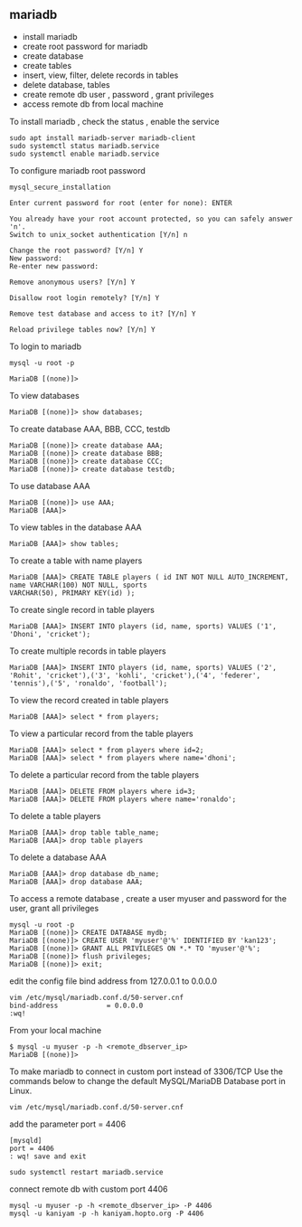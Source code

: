 ## mariadb

- install mariadb
- create root password for mariadb
- create database
- create tables
- insert, view, filter, delete records in tables
- delete database, tables
- create remote db user , password , grant privileges
- access remote db from local machine



To install mariadb , check the status , enable the service
```
sudo apt install mariadb-server mariadb-client
sudo systemctl status mariadb.service
sudo systemctl enable mariadb.service
```
To configure mariadb root password
```
mysql_secure_installation
```
```
Enter current password for root (enter for none): ENTER

You already have your root account protected, so you can safely answer 'n'.
Switch to unix_socket authentication [Y/n] n

Change the root password? [Y/n] Y
New password:
Re-enter new password:

Remove anonymous users? [Y/n] Y

Disallow root login remotely? [Y/n] Y

Remove test database and access to it? [Y/n] Y

Reload privilege tables now? [Y/n] Y
```
To login to mariadb
```
mysql -u root -p
```
```
MariaDB [(none)]>
```
To view databases
```
MariaDB [(none)]> show databases;
```
To create database AAA, BBB, CCC, testdb
```
MariaDB [(none)]> create database AAA;
MariaDB [(none)]> create database BBB;
MariaDB [(none)]> create database CCC;
MariaDB [(none)]> create database testdb;
```
To use database AAA
```
MariaDB [(none)]> use AAA;
MariaDB [AAA]>
```
To view tables in the database AAA
```
MariaDB [AAA]> show tables;
```
To create a table with name players
```
MariaDB [AAA]> CREATE TABLE players ( id INT NOT NULL AUTO_INCREMENT, name VARCHAR(100) NOT NULL, sports
VARCHAR(50), PRIMARY KEY(id) );
```
To create single record in table players
```
MariaDB [AAA]> INSERT INTO players (id, name, sports) VALUES ('1', 'Dhoni', 'cricket');
```
To create multiple records in table players
```
MariaDB [AAA]> INSERT INTO players (id, name, sports) VALUES ('2', 'Rohit', 'cricket'),('3', 'kohli', 'cricket'),('4', 'federer', 'tennis'),('5', 'ronaldo', 'football');
```
To view the record created in table players
```
MariaDB [AAA]> select * from players;
```
To view a particular record from the table players
```
MariaDB [AAA]> select * from players where id=2;
MariaDB [AAA]> select * from players where name='dhoni';
```
To delete a particular record from the table players
```
MariaDB [AAA]> DELETE FROM players where id=3;
MariaDB [AAA]> DELETE FROM players where name='ronaldo';
```
To delete a table players
```
MariaDB [AAA]> drop table table_name;
MariaDB [AAA]> drop table players
```
To delete a database AAA
```
MariaDB [AAA]> drop database db_name;
MariaDB [AAA]> drop database AAA;
```


To access a remote database , create a user myuser and password for the user, grant all privileges
```
mysql -u root -p
MariaDB [(none)]> CREATE DATABASE mydb;
MariaDB [(none)]> CREATE USER 'myuser'@'%' IDENTIFIED BY 'kan123';
MariaDB [(none)]> GRANT ALL PRIVILEGES ON *.* TO 'myuser'@'%';
MariaDB [(none)]> flush privileges;
MariaDB [(none)]> exit;
```
edit the config file bind address from 127.0.0.1 to 0.0.0.0
```
vim /etc/mysql/mariadb.conf.d/50-server.cnf
bind-address            = 0.0.0.0
:wq!
```

From your local machine
```
$ mysql -u myuser -p -h <remote_dbserver_ip>
MariaDB [(none)]>
```
To make mariadb to connect in custom port instead of 3306/TCP
Use the commands below to change the default MySQL/MariaDB Database port in Linux.
```
vim /etc/mysql/mariadb.conf.d/50-server.cnf
```
add the parameter port = 4406
```
[mysqld]
port = 4406
: wq! save and exit
```
```
sudo systemctl restart mariadb.service
```
connect remote db with custom port 4406
```
mysql -u myuser -p -h <remote_dbserver_ip> -P 4406
mysql -u kaniyam -p -h kaniyam.hopto.org -P 4406
```



